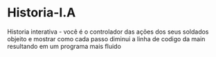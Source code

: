 # Historia-I.A
Historia interativa - você é o controlador das ações dos seus soldados
objeito e mostrar como cada passo diminui a linha de codigo da main
resultando em um programa mais fluido
